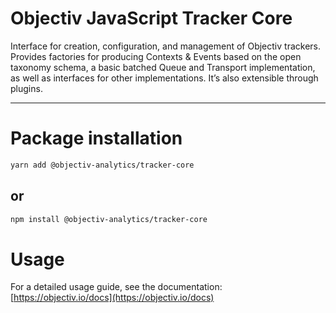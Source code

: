 # Objectiv JavaScript Tracker Core 
Interface for creation, configuration, and management of Objectiv trackers. Provides factories for producing 
Contexts & Events based on the open taxonomy schema, a basic batched Queue and Transport implementation, as well 
as interfaces for other implementations. It’s also extensible through plugins.

---
# Package installation

```sh
yarn add @objectiv-analytics/tracker-core
```

## or
```sh
npm install @objectiv-analytics/tracker-core
```

# Usage
For a detailed usage guide, see the documentation: [https://objectiv.io/docs](https://objectiv.io/docs)
